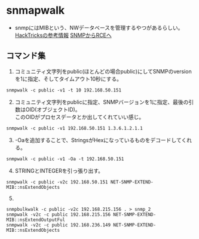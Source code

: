 # snmapwalk
- snmpにはMIBという、NWデータベースを管理するやつがあるらしい。
[HackTricksの参考情報](https://book.hacktricks.xyz/network-services-pentesting/pentesting-snmp)
[SNMPからRCEへ](https://book.hacktricks.xyz/network-services-pentesting/pentesting-snmp/snmp-rce#extending-services-with-additional-commands)


## コマンド集
1. コミュニティ文字列をpublic(ほとんどの場合public)にしてSNMPのversionを1に指定、そしてタイムアウト10秒にする。
```
snmpwalk -c public -v1 -t 10 192.168.50.151
```

2. コミュニティ文字列をpublicに指定、SNMPバージョンを1に指定、最後の引数はOID(オブジェクトID)。  
このOIDがプロセスデータとか出してくれていい感じ。
```
snmpwalk -c public -v1 192.168.50.151 1.3.6.1.2.1.1
```

3. -Oaを追加することで、StringsがHexになっているものをデコードしてくれる。
```
snmpwalk -c public -v1 -Oa -t 192.168.50.151
```

4. STRINGとINTEGERを引っ張り出す。
```
snmpwalk -c public -v2c 192.168.50.151 NET-SNMP-EXTEND-MIB::nsExtendObjects
```

5. 
```
snmpbulkwalk -c public -v2c 192.168.215.156 . > snmp_2
snmpwalk -v2c -c public 192.168.215.156 NET-SNMP-EXTEND-MIB::nsExtendOutputFul
snmpwalk -v2c -c public 192.168.236.149 NET-SNMP-EXTEND-MIB::nsExtendObjects
```